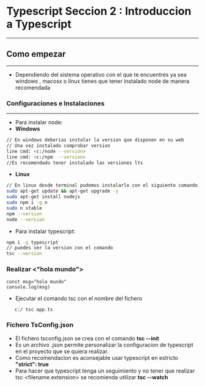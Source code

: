 # Typescript Seccion 2 : Introduccion a Typescript
---
## Como empezar
---
*   Dependiendo del sistema operativo con el que te encuentres ya sea windows , macosx o linux tienes que tener instalado node de manera recomendada 

### Configuraciones e Instalaciones
---
*   Para instalar node:
*   **Windows**
```bash
// En windows deberias instalar la version que disponen en su web
// Una vez instalado comprobar version
line cmd: <c:/node --version>
line cmd: <c:/npm  --version>
//Es recomendado tener instalado las versiones lts
```
*   **Linux**
```bash
// En linux desde terminal podemos instalarlo con el siguiente comando.
sudo apt-get update && apt-get upgrade -y
sudo apt-get install nodejs
sudo npm i -g n
sudo n stable
npm --version
node --version
```

*   Para instalar typescript:
```bash
npm i -g typescript
// puedes ver la version con el comando
tsc --version
```

### Realizar <"hola mundo">
```tsc
const msg="hola mundo"
console.log(msg)
```
* Ejecutar el comando tsc con el nombre del fichero

```
   c:/ tsc app.ts
```

### Fichero TsConfig.json
*  El fichero tsconfig.json se crea con el comando **tsc --init**
*  Es un archivo .json permite personalizar la configuracion de typescript en el proyecto que se quiera realizar.
*  Como recomendacion es aconsejable usar typescript en estricto **"strict": true**
*  Para hacer que typescript tenga un seguimiento y no tener que realizar tsc <filename.extension> se recomienda utilizar **tsc --watch**
